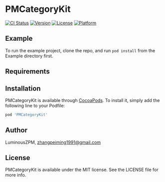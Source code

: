 # PMCategoryKit

[![CI Status](https://img.shields.io/travis/LuminousZPM/PMCategoryKit.svg?style=flat)](https://travis-ci.org/LuminousZPM/PMCategoryKit)
[![Version](https://img.shields.io/cocoapods/v/PMCategoryKit.svg?style=flat)](https://cocoapods.org/pods/PMCategoryKit)
[![License](https://img.shields.io/cocoapods/l/PMCategoryKit.svg?style=flat)](https://cocoapods.org/pods/PMCategoryKit)
[![Platform](https://img.shields.io/cocoapods/p/PMCategoryKit.svg?style=flat)](https://cocoapods.org/pods/PMCategoryKit)

## Example

To run the example project, clone the repo, and run `pod install` from the Example directory first.

## Requirements

## Installation

PMCategoryKit is available through [CocoaPods](https://cocoapods.org). To install
it, simply add the following line to your Podfile:

```ruby
pod 'PMCategoryKit'
```

## Author

LuminousZPM, zhangpeiming1991@gmail.com

## License

PMCategoryKit is available under the MIT license. See the LICENSE file for more info.
